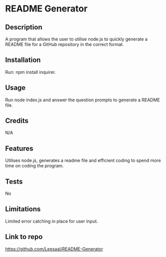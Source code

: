 
  # README Generator

  ## Description
  A program that allows the user to utilise node.js to quickly generate a README file for a GitHub repository in the correct format.

  ## Installation
  Run: npm install inquirer.

  ## Usage
  Run node index.js and answer the question prompts to generate a README file.

  ## Credits
  N/A

  

  ## Features
  Utilises node.js, generates a readme file and efficient coding to spend more time on coding the program.

  ## Tests
  No

  ## Limitations
  Limited error catching in place for user input.

  ## Link to repo
  https://github.com/Leesaal/README-Generator

